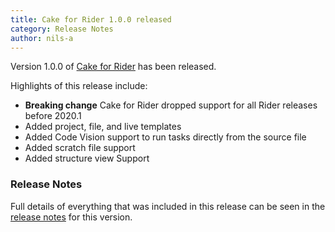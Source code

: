 ```yaml
---
title: Cake for Rider 1.0.0 released
category: Release Notes
author: nils-a
---
```


Version 1.0.0 of [Cake for Rider](https://plugins.jetbrains.com/plugin/15729-cake-rider) has been released.

Highlights of this release include:
- **Breaking change** Cake for Rider dropped support for all Rider releases before 2020.1
- Added project, file, and live templates
- Added Code Vision support to run tasks directly from the source file
- Added scratch file support
- Added structure view Support

### Release Notes

Full details of everything that was included in this release can be seen
in the [release notes](https://github.com/cake-build/cake-rider/releases/tag/1.0.0) for this version.
